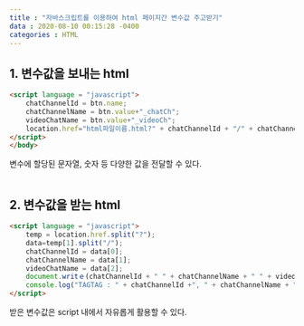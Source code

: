 ```yaml
---
title : "자바스크립트를 이용하여 html 페이지간 변수값 주고받기"
data : 2020-08-10 00:15:28 -0400
categories : HTML
---
```

## 1. 변수값을 보내는 html
```html
<script language = "javascript">
    chatChannelId = btn.name;
    chatChannelName = btn.value+"_chatCh";
    videoChatName = btn.value+"_videoCh";
    location.href="html파일이름.html?" + chatChannelId + "/" + chatChannelName + "/" + videoChatName;
</script>
</body>
```
변수에 할당된 문자열, 숫자 등 다양한 값을 전달할 수 있다.<br>
<br>

## 2. 변수값을 받는 html
```html
<script language = "javascript">
    temp = location.href.split("?");
    data=temp[1].split("/");
    chatChannelId = data[0];
    chatChannelName = data[1];
    videoChatName = data[2];
    document.writｅ(chatChannelId + " " + chatChannelName + " " + videoChatName);   //페이지에 전달받은 값 띄워서 확인하기 
    console.log("TAGTAG : " + chatChannelId +", " + chatChannelName + ", " + videoChatName);    //콘솔에 전달받은 값 띄워서 확인하기
</script>
```
받은 변수값은 script 내에서 자유롭게 활용할 수 있다. 
